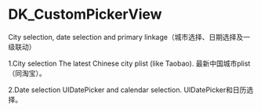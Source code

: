 # DK_CustomPickerView
City selection, date selection and primary linkage（城市选择、日期选择及一级联动）

1.City selection
The latest Chinese city plist (like Taobao).
最新中国城市plist（同淘宝）。

2.Date selection
UIDatePicker and calendar selection.
UIDatePicker和日历选择。
